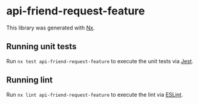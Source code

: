 # api-friend-request-feature

This library was generated with [Nx](https://nx.dev).

## Running unit tests

Run `nx test api-friend-request-feature` to execute the unit tests via [Jest](https://jestjs.io).

## Running lint

Run `nx lint api-friend-request-feature` to execute the lint via [ESLint](https://eslint.org/).
